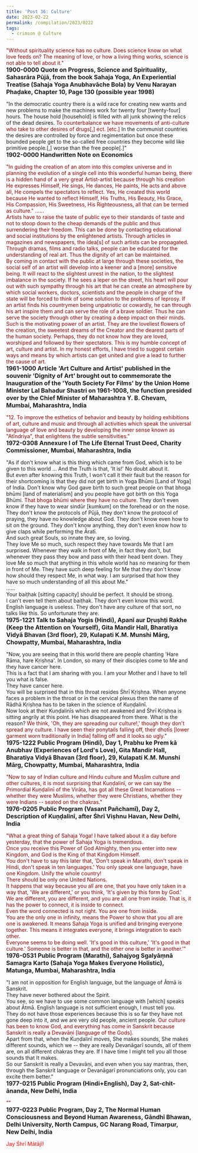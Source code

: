 ```yaml
---
title: 'Post 36: Culture'
date: 2023-02-22
permalink: /compilation/2023/0222
tags:
  - crimson @ Culture
---
```


<div class="para-divider"></div>

<p>
<font color="DarkRed">"Without spirituality science has no culture. Does science know on what love feeds on? The meaning of love, or how a living thing works, science is not able to tell about it."</font><br>
<font size="+0"><b>1900-0000 Quote on Progress, Science and Spirituality, Sahasrāra Pūjā, from the book Sahaja Yoga, An Experiential Treatise (Sahaja Yoga Anubhavāche Bola) by Venu Narayan Phaḍake, Chapter 10, Page 130 (possible year 1998)</b></font>
</p>

<div class="para-divider"></div>

<p>
"In the democratic country there is a wild race for creating new wants and new problems to make the machines work for twenty four [twenty-four] hours. The house hold [household] is filled with all junk showing the relics of the dead desires. <font color="DarkRed">To counterbalance we have movements of anti-culture who take to other desires of drugs[,] ect. [etc.]</font> In the communist countries the desires are controlled by force and regimentation but once these bounded people get to the so-called free countries they become wild like primitive people.[,] worse than the free people[.]"<br>
<font size="+0"><b>1902-0000 Handwritten Note on Economics</b></font>
</p>

<div class="para-divider"></div>

<p>
<font color="DarkRed">"In guiding the creation of an atom into this complex universe and in planning the evolution of a single cell into this wonderful human being, there is a hidden hand of a very great Artist-artist because through his creation He expresses Himself, He sings, He dances, He paints, He acts and above all, He compels the spectators to reflect. Yes, He created this world because He wanted to reflect Himself, His Truths, His Beauty, His Grace, His Compassion, His Sweetness, His Righteousness, all that can be termed as culture."
......<br>
Artists have to raise the taste of public eye to their standards of taste and not to stoop down to the cheap demands of the public and thus surrendering their freedom. This can be done by contacting educational and social institutions by the enlightened artists. Through articles in magazines and newspapers, the idea[s] of such artists can be propagated. Through dramas, films and radio talks, people can be educated for the understanding of real art. Thus the dignity of art can be maintained.<br>
By coming in contact with the public at large through these societies, the social self of an artist will develop into a keener and a [more] sensitive being. It will react to the slightest unrest in the nation, to the slightest imbalance in the society. If he sees a leper on the street, his heart will pour out with such sympathy through his art that he can create an atmosphere by which social workers, doctors, scientists and the people in charge of the state will be forced to think of some solution to the problems of leprosy. If an artist finds his countrymen being unpatriotic or cowardly, he can through his art inspire them and can serve the role of a brave soldier. Thus he can serve the society through other by creating a deep impact on their minds. Such is the motivating power of an artist. They are the loveliest flowers of the creation, the sweetest dreams of the Creator and the dearest parts of the human society. Perhaps, they do not know how they are loved, worshiped and followed by their spectators.
This is my humble concept of art, culture and artist. In my honest efforts, I have tried to suggest certain ways and means by which artists can get united and give a lead to further the cause of art.</font><br>
<font size="+0"><b>1961-1000 Article 'Art Culture and Artist' published in the souvenir 'Dignity of Art' brought out to commemorate the Inauguration of the 'Youth Society For Films' by the Union Home Minister Lal Bahadur Shastri on 1961-1008, the function presided over by the Chief Minister of Maharashtra Y. B. Chevam, Mumbai, Maharashtra, India</b></font>
</p>

<div class="para-divider"></div>

<p>
<font color="DarkRed">"12. To improve the esthetics of behavior and beauty by holding exhibitions of art, culture and music and through all activities which speak the universal language of love and beauty by developing the inner sense known as "Atīndriya", that enlightens the subtle sensitivities."</font><br>
<font size="+0"><b>1972-0308 Annexure I of The Life Eternal Trust Deed, Charity Commissioner, Mumbai, Maharashtra, India</b></font>
</p>

<div class="para-divider"></div>

<p>
"As if don't know what is this thing which came from God, which is to be given to this world ... And the Truth is that, 'It is!' No doubt about it.<br>
But even after knowing this Truth, I won't call it their fault but the reason for their shortcoming is that they did not get birth in Yoga Bhūmi [Land of Yoga] of India. Don't know why God gave birth to such great people on that bhoga bhūmi [land of materialism] and you people have got birth on this Yoga Bhūmi. <font color="DarkRed">That bhoga bhūmi where they have no culture.</font> They don't even know if they have to wear sindūr [kumkum] on the forehead or on the nose. They don't know the protocols of Pūjā, they don't know the protocol of praying, they have no knowledge about God. They don't know even how to sit on the ground. They don't know anything, they don't even know how to give claps while performing the Āratī.<br>
And such great Souls, so innate they are, so loving.<br>
They love Me so much, such respect they have towards Me that I am surprised. Whenever they walk in front of Me, in fact they don't, but whenever they pass they bow and pass with their head bent down. They love Me so much that anything in this whole world has no meaning for them in front of Me. They have such deep feeling for Me that they don't know how should they respect Me, in what way. I am surprised that how they have so much understanding of all this about Me."<br>
......<br>
Your baiṭhak [sitting capacity] should be perfect. It should be strong.<br>
I can't even tell them about baiṭhak. They don't even know this word. English language is useless. They don't have any culture of that sort, no talks like this. So unfortunate they are.<br>
<font size="+0"><b>1975-1221 Talk to Sahaja Yogis (Hindi), Apanī aur Dṛuṣhṭi Rakhe (Keep the Attention on Yourself), Gita Mandir Hall, Bharatiya Vidyā Bhavan (3rd floor), 29, Kulapati K.M. Munshi Mārg, Chowpatty, Mumbai, Maharashtra, India</b></font>
</p>

<div class="para-divider"></div>

<p>
"Now, you are seeing that in this world there are people chanting 'Hare Rāma, hare Kṛiṣhṇa'. In London, so many of their disciples come to Me and they have cancer here.<br>
This is a fact that I am sharing with you. I am your Mother and I have to tell you what is false.<br>
They have cancer here.<br>
You will be surprised that in this throat resides Śhrī Kṛiṣhṇa. When anyone faces a problem in the throat or in the cervical plexus then the name of Rādhā Kṛiṣhṇa has to be taken in the science of Kuṇḍalinī.<br>
Now look at their Kuṇḍalinīs which are not awakened and Śhrī Kṛiṣhṇa is sitting angrily at this point. He has disappeared from there. What is the reason? <font color="DarkRed">We think, 'Oh, they are spreading our culture!,' though they don't spread any culture. I have seen their ponytails falling off, their dhotīs [lower garment worn traditionally in India] falling off and it looks so ugly.</font>"<br>
<font size="+0"><b>1975-1222 Public Program (Hindi), Day 1, Prabhu ke Prem kā Anubhav (Experiences of Lord's Love), Gita Mandir Hall, Bharatiya Vidyā Bhavan (3rd floor), 29, Kulapati K.M. Munshi Mārg, Chowpatty, Mumbai, Maharashtra, India</b></font>
</p>

<div class="para-divider"></div>

<p>
<font color="DarkRed">"Now to say of Indian culture and Hindu culture and Muslim culture and other cultures, it is most surprising that Kuṇḍalinī, or we can say the Primordial Kuṇḍalinī of the Virāṭa, has got all these Great Incarnations -- whether they were Muslims, whether they were Christians, whether they were Indians -- seated on the chakras."</font><br>
<font size="+0"><b>1976-0205 Public Program (Vasant Pañchamī), Day 2, Description of Kuṇḍalinī, after Śhrī Viṣhnu Havan, New Delhi, India</b></font>
</p>

<div class="para-divider"></div>

<p>
<font color="DarkRed">"What a great thing of Sahaja Yoga! I have talked about it a day before yesterday, that the power of Sahaja Yoga is tremendous.<br>
Once you receive this Power of God Almighty, then you enter into new Kingdom, and God is the King of that Kingdom Himself.<br>
You don't have to say this later that, 'Don't speak in Marathi, don't speak in Hindi, don't speak in ten languages.' You only speak one language, have one Kingdom. Unify the whole country!<br>
There should be only one United Nations.<br>
It happens that way because you all are one, that you have only taken in a way that, 'We are different,' or you think, 'It's given by this form by God.'<br>
We are different, you are different, and you are all one from inside. That is, it has the power to connect, it is inside to connect.<br>
Even the word connected is not right. You are one from inside.<br>
You are the only one in infinity, means the Power to show that you all are one is awakened. It means Sahaja Yoga is unified and bringing everyone together. This means it integrates everyone, it brings integration to each other.<br>
Everyone seems to be doing well. 'It's good in this culture,' 'It's good in that culture.' 
Someone is better in that, and the other one is better in another.'"</font><br>
<font size="+0"><b>1976-0531 Public Program (Marathi), Sahajyog Sgalyāṃnā Samagra Karto (Sahaja Yoga Makes Everyone Holistic), Matunga, Mumbai, Maharashtra, India</b></font>
</p>

<div class="para-divider"></div>

<p>
"I am not in opposition for English language, but the language of Ātmā is Sanskrit.<br>
They have never bothered about the Spirit.<br>
You see, so we have to use some common language with [which] speaks about Ātmā. English language is not sufficient enough, I must tell you.<br>
They do not have those experiences because this is so far they have not gone deep into it, and we are very old people, ancient people. <font color="DarkRed">Our culture has been to know God, and everything has come in Sanskrit because Sanskrit is really a Devavāṇi [language of the Gods].</font><br>
Apart from that, when the Kuṇḍalinī moves, She makes sounds, She makes different sounds, which we -- they are really Devanāgarī sounds, all of them are, on all different chakras they are. If I have time I might tell you all those sounds that It makes.<br>
So our Sanskrit is really a Devavāṇi, and even when you say mantras, then, through the Sanskrit language or Devanāgarī pronunciations only, you can excite them better."<br>
<font size="+0"><b>1977-0215 Public Program (Hindi+English), Day 2, Sat-chit-ānanda, New Delhi, India</b></font>
</p>

<div class="para-divider"></div>

<p>
<font color="DarkRed">""</font><br>
<font size="+0"><b>1977-0223 Public Program, Day 2, The Normal Human Consciousness and Beyond Human Awareness, Gāndhī Bhawan, Delhi University, North Campus, GC Narang Road, Timarpur, New Delhi, India</b></font>
</p>

<div class="para-divider"></div>

<p style="color:red;">Jay Śhrī Mātājī!<br></p>